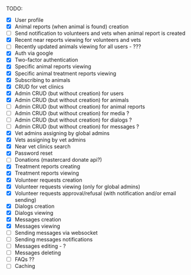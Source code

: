 TODO:
  - [x] User profile
  - [x] Animal reports (when animal is found) creation
  - [ ] Send notification to volunteers and vets when animal report is created
  - [x] Recent near reports viewing for volunteers and vets
  - [ ] Recently updated animals viewing for all users - ???
  - [x] Auth via google
  - [x] Two-factor authentication
  - [x] Specific animal reports viewing
  - [x] Specific animal treatment reports viewing
  - [x] Subscribing to animals
  - [x] CRUD for vet clinics
  - [x] Admin CRUD (but without creation) for users
  - [x] Admin CRUD (but without creation) for animals
  - [ ] Admin CRUD (but without creation) for animal reports
  - [ ] Admin CRUD (but without creation) for media ?
  - [ ] Admin CRUD (but without creation) for dialogs ?
  - [ ] Admin CRUD (but without creation) for messages ?
  - [x] Vet admins assigning by global admins
  - [x] Vets assigning by vet admins
  - [x] Near vet clinics search
  - [x] Password reset
  - [ ] Donations (mastercard donate api?)
  - [x] Treatment reports creating
  - [x] Treatment reports viewing
  - [x] Volunteer requests creation
  - [x] Volunteer requests viewing (only for global admins)
  - [x] Volunteer requests approval/refusal (with notification and/or email sending)
  - [x] Dialogs creation
  - [x] Dialogs viewing
  - [x] Messages creation
  - [x] Messages viewing
  - [ ] Sending messages via websocket
  - [ ] Sending messages notifications
  - [ ] Messages editing - ?
  - [ ] Messages deleting
  - [ ] FAQs ??
  - [ ] Caching